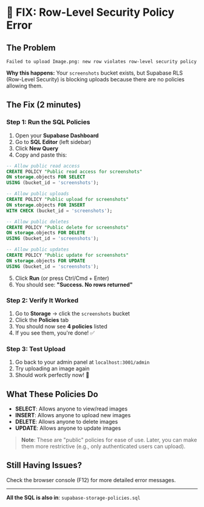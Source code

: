 # 🚨 FIX: Row-Level Security Policy Error

## The Problem
```
Failed to upload Image.png: new row violates row-level security policy
```

**Why this happens:** Your `screenshots` bucket exists, but Supabase RLS (Row-Level Security) is blocking uploads because there are no policies allowing them.

## The Fix (2 minutes)

### Step 1: Run the SQL Policies

1. Open your **Supabase Dashboard**
2. Go to **SQL Editor** (left sidebar)
3. Click **New Query**
4. Copy and paste this:

```sql
-- Allow public read access
CREATE POLICY "Public read access for screenshots"
ON storage.objects FOR SELECT
USING (bucket_id = 'screenshots');

-- Allow public uploads
CREATE POLICY "Public upload for screenshots"
ON storage.objects FOR INSERT
WITH CHECK (bucket_id = 'screenshots');

-- Allow public deletes
CREATE POLICY "Public delete for screenshots"
ON storage.objects FOR DELETE
USING (bucket_id = 'screenshots');

-- Allow public updates
CREATE POLICY "Public update for screenshots"
ON storage.objects FOR UPDATE
USING (bucket_id = 'screenshots');
```

5. Click **Run** (or press Ctrl/Cmd + Enter)
6. You should see: **"Success. No rows returned"**

### Step 2: Verify It Worked

1. Go to **Storage** → click the `screenshots` bucket
2. Click the **Policies** tab
3. You should now see **4 policies** listed
4. If you see them, you're done! ✅

### Step 3: Test Upload

1. Go back to your admin panel at `localhost:3001/admin`
2. Try uploading an image again
3. Should work perfectly now! 🎉

## What These Policies Do

- **SELECT**: Allows anyone to view/read images
- **INSERT**: Allows anyone to upload new images
- **DELETE**: Allows anyone to delete images  
- **UPDATE**: Allows anyone to update images

> **Note**: These are "public" policies for ease of use. Later, you can make them more restrictive (e.g., only authenticated users can upload).

## Still Having Issues?

Check the browser console (F12) for more detailed error messages.

---

**All the SQL is also in**: `supabase-storage-policies.sql`
